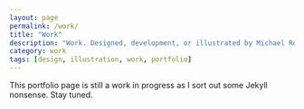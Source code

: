 ```yaml
---
layout: page
permalink: /work/
title: "Work"
description: "Work. Designed, development, or illustrated by Michael Rose."
category: work
tags: [design, illustration, work, portfolio]
---
```


This portfolio page is still a work in progress as I sort out some Jekyll nonsense. Stay tuned.